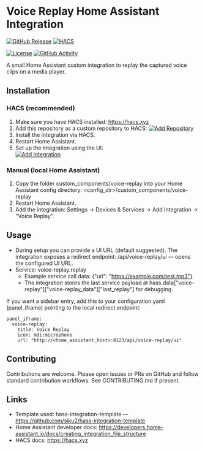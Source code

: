 # Voice Replay Home Assistant Integration

[![GitHub Release](https://img.shields.io/github/release/chechirecat/hass-voice-replay.svg?style=flat-square)](https://github.com/chechirecat/hass-voice-replay/releases)
[![HACS](https://img.shields.io/badge/HACS-Custom-orange.svg?style=flat-square)](https://hacs.xyz/docs/faq/custom_repositories)

[![License](https://img.shields.io/github/license/chechirecat/hass-voice-replay.svg?style=flat-square)](LICENSE)
[![GitHub Activity](https://img.shields.io/github/commit-activity/y/chechirecat/hass-voice-replay.svg?style=flat-square)](https://github.com/chechirecat/hass-voice-replay/commits/main)

A small Home Assistant custom integration to replay the captured voice clips on a media player.

## Installation

### HACS (recommended)

1. Make sure you have HACS installed: https://hacs.xyz
1. Add this repository as a custom repository to HACS:
   [![Add Repository](https://my.home-assistant.io/badges/hacs_repository.svg)](https://my.home-assistant.io/redirect/hacs_repository/?owner=chechirecat&repository=hass-voice-replay&category=integration)
1. Install the integration via HACS.
1. Restart Home Assistant.
1. Set up the integration using the UI:  
   [![Add Integration](https://my.home-assistant.io/badges/config_flow_start.svg)](https://my.home-assistant.io/redirect/config_flow_start/?domain=voice-replay)

### Manual (local Home Assistant)

1. Copy the folder custom_components/voice-replay into your Home Assistant config directory:
   <config_dir>/custom_components/voice-replay
1. Restart Home Assistant.
1. Add the integration: Settings → Devices & Services → Add Integration → "Voice Replay".

## Usage

- During setup you can provide a UI URL (default suggested). The integration exposes a redirect endpoint:
  /api/voice-replay/ui — opens the configured UI URL.
- Service: voice-replay.replay
  - Example service call data:
    {"url": "https://example.com/test.mp3"}
  - The integration stores the last service payload at hass.data["voice-replay"]["voice-replay_data"]["last_replay"] for debugging.

If you want a sidebar entry, add this to your configuration.yaml (panel_iframe) pointing to the local redirect endpoint:

```
panel_iframe:
  voice-replay:
    title: Voice Replay
    icon: mdi:microphone
    url: "http://<home_assistant_host>:8123/api/voice-replay/ui"
```

## Contributing

Contributions are welcome. Please open issues or PRs on GitHub and follow standard contribution workflows. See CONTRIBUTING.md if present.

## Links

- Template used: hass-integration-template — https://github.com/siku2/hass-integration-template  
- Home Assistant developer docs: https://developers.home-assistant.io/docs/creating_integration_file_structure
- HACS docs: https://hacs.xyz
